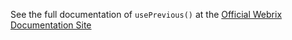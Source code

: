 See the full documentation of `usePrevious()` at the 
[Official Webrix Documentation Site](http://webrix.amdocs.com/docs/hooks/usePrevious)